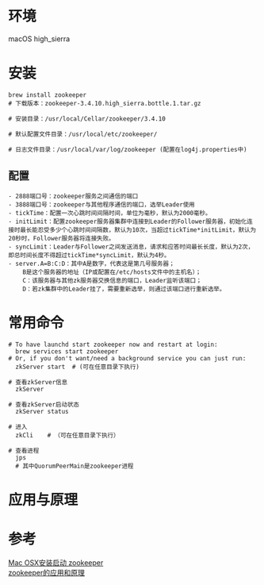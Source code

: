 # 环境
macOS high_sierra


# 安装
```shell
brew install zookeeper
# 下载版本：zookeeper-3.4.10.high_sierra.bottle.1.tar.gz

# 安装目录：/usr/local/Cellar/zookeeper/3.4.10

# 默认配置文件目录：/usr/local/etc/zookeeper/

# 日志文件目录：/usr/local/var/log/zookeeper (配置在log4j.properties中)
```

## 配置
    - 2888端口号：zookeeper服务之间通信的端口
    - 3888端口号：zookeeper与其他程序通信的端口，选举Leader使用
    - tickTime：配置一次心跳时间间隔时间，单位为毫秒，默认为2000毫秒。
    - initLimit：配置zookeeper服务器集群中连接到Leader的Follower服务器，初始化连接时最长能忍受多少个心跳时间间隔数，默认为10次，当超过tickTime*initLimit，默认为20秒时，Follower服务器将连接失败。
    - syncLimit：Leader与Follower之间发送消息，请求和应答时间最长长度，默认为2次，即总时间长度不得超过tickTime*syncLimit，默认为4秒。
    - server.A=B:C:D：其中A是数字，代表这是第几号服务器；
        B是这个服务器的地址（IP或配置在/etc/hosts文件中的主机名）；
        C：该服务器与其他zk服务器交换信息的端口，Leader监听该端口；
        D：若zk集群中的Leader挂了，需要重新选举，则通过该端口进行重新选举。
    
    

# 常用命令
```shell
# To have launchd start zookeeper now and restart at login:
  brew services start zookeeper
# Or, if you don't want/need a background service you can just run:
  zkServer start  # (可在任意目录下执行)

# 查看zkServer信息
  zkServer

# 查看zkServer启动状态
  zkServer status
  
# 进入
  zkCli    # （可在任意目录下执行）
  
# 查看进程
  jps
  # 其中QuorumPeerMain是zookeeper进程
```

# 应用与原理



# 参考
[Mac OSX安装启动 zookeeper](https://www.cnblogs.com/phpdragon/p/5637943.html)  
[zookeeper的应用和原理](http://blog.csdn.net/gs80140/article/details/51496925)  


